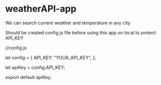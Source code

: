# weatherAPI-app
We can search current weather and temperature in any city

Should be created config.js file before using this app on local to protect API_KEY

//config.js

let config = {
  API_KEY: "YOUR_API_KEY",
};

let apiKey = config.API_KEY;

export default apiKey;
